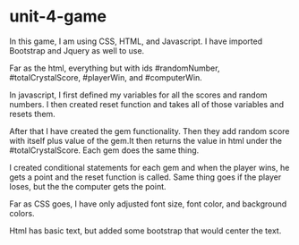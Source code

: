 # unit-4-game

In this game, I am using CSS, HTML, and Javascript. I have imported Bootstrap and Jquery as well to use.

Far as the html, everything but with ids #randomNumber, #totalCrystalScore, #playerWin, and #computerWin.

In javascript, I first defined my variables for all the scores and random numbers. I then created reset function and takes all of those variables and resets them. 

After that I have created the gem functionality. Then they add random score with itself plus value of the gem.It then returns the value in html under the #totalCrystalScore. Each gem does the same thing.

I created conditional statements for each gem and when the player wins, he gets a point and the reset function is called. Same thing goes if the player loses, but the the computer gets the point.


Far as CSS goes, I have only adjusted font size, font color, and background colors.

Html has basic text, but added some bootstrap that would center the text.